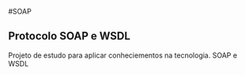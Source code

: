 #SOAP

## Protocolo SOAP e WSDL

Projeto de estudo para aplicar conheciementos na tecnologia.
SOAP e WSDL
